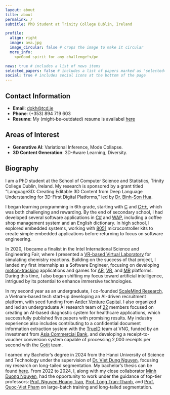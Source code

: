 ```yaml
---
layout: about
title: about
permalink: /
subtitle: PhD Student at Trinity College Dublin, Ireland

profile:
  align: right
  image: ava.jpg
  image_circular: false # crops the image to make it circular
  more_info: 
    <p>Good spirit for any challenge!</p>

news: true # includes a list of news items
selected_papers: false # includes a list of papers marked as "selected={true}"
social: true # includes social icons at the bottom of the page
---
```


## Contact Information
- **Email**: dokh@tcd.ie
- **Phone**: (+353) 894 719 603
- **Resume**: My (might-be-outdated) resume is availabel [here](assets/pdf/profile/cv.pdf)

## Areas of Interest
- **Generative AI**: Variational Inference, Mode Collapse.
- **3D Content Generation**: 3D-Aware Learning, Diversity.

## Biography 

I am a PhD student at the School of Computer Science and Statistics, Trinity College Dublin, Ireland. My research is sponsored by a grant titled "Language3D: Creating Editable 
3D Content from Deep Language Understanding for 3D-First Digital Platforms," led by [Dr. Binh-Son Hua](https://sonhua.github.io/).

I began learning programming in 6th grade, starting with [C]() and [C++](), which was both challenging and rewarding. By the end of secondary school, I had developed several software 
applications in [C#]() and [WAP](), including a coffee shop management system and an English dictionary. In high school, I explored embedded systems, working with [8051]() microcontroller 
kits to create simple embedded applications before returning to focus on software engineering.

In 2020, I became a finalist in the Intel International Science and Engineering Fair, where I presented a [VR-based Virtual Laboratory](https://khoidoo.github.io/al-folio/projects/virtual-chem-lab/) for simulating chemistry reactions. 
Building on the success of that project, I landed my first internship as a Software Engineer, focusing on developing [motion-tracking]() applications and games for [AR](), [VR](), and [MR]() 
platforms. During this time, I also began shifting my focus toward artificial intelligence, intrigued by its potential to enhance immersive technologies.

In my second year as an undergraduate, I co-founded [ScaleMind Research](), a Vietnam-based tech start-up developing an AI-driven recruitment platform, with seed funding from 
[Antler Venture Capital](https://www.antler.co/location/vietnam). I also organized and led an undergraduate AI research team of [22]() members focused on creating an AI-based 
diagnostic system for healthcare applications, which successfully published five papers with promising results. My industry experience also includes contributing to a 
confidential document information extraction system with the [TrueID](https://www.linkedin.com/products/vng-digital-business-trueid/) team at VNG, funded by an investment 
from [Asia Commercial Bank](https://acb.com.vn/en), and developing a receipt-to-voucher conversion system capable of processing 2,000 receipts per second with the 
[Gotit](https://www.gotit.vn/) team.

I earned my Bachelor’s degree in 2024 from the Hanoi University of Science and Technology under the supervision of [Dr. Viet Dung Nguyen](https://scholar.google.com/citations?user=3FN8qi0AAAAJ&hl=en), 
focusing my research on long-tailed segmentation. My bachelor’s thesis can be found [here](assets/pdf/thesis/grad.pdf). From 2022 to 2024, I, along with my close collaborator 
[Minh Duong Nguyen](https://scholar.google.com/citations?user=3ea0RLkAAAAJ&hl=en), had the opportunity to work under the guidance of top-tier professors: 
[Prof. Nguyen Hoang Tran](https://nguyenhoangtran.github.io/), [Prof. Long Tran-Thanh](https://warwick.ac.uk/fac/sci/dcs/people/long_tran-thanh/), and 
[Prof. Quoc-Viet Pham](https://www.scss.tcd.ie/viet.pham/) on large-batch training and long-tailed segmentation.